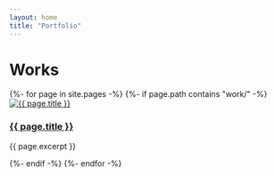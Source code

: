 ```yaml
---
layout: home
title: "Portfolio"
---
```


# Works

<div class="works-gallery">
  {%- for page in site.pages -%}
    {%- if page.path contains "work/" -%}
    <div class="work-item">
      <a href="{{ page.url | relative_url }}">
        <img src="{{ page.thumbnail | relative_url }}" alt="{{ page.title }}">
        <h3>{{ page.title }}</h3>
      </a>
      <p>{{ page.excerpt }}</p>
    </div>
    {%- endif -%}
  {%- endfor -%}
</div>
